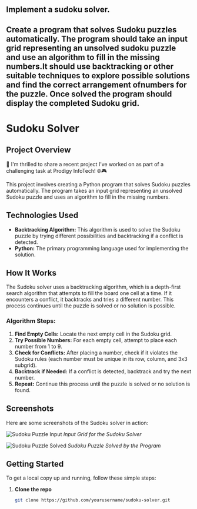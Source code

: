 ## Implement a sudoku solver.

Create a program that solves Sudoku puzzles automatically. The program should take an input grid representing an unsolved 
sudoku puzzle and use an algorithm to fill in the missing numbers.It should use backtracking or other suitable techniques to explore possible solutions and find the correct arrangement ofnumbers for 
the puzzle. Once solved the program should display the completed Sudoku grid. 
---
# Sudoku Solver

## Project Overview

🚀 I'm thrilled to share a recent project I’ve worked on as part of a challenging task at Prodigy InfoTech! 🌐🎮

This project involves creating a Python program that solves Sudoku puzzles automatically. The program takes an input grid representing an unsolved Sudoku puzzle and uses an algorithm to fill in the missing numbers.

## Technologies Used

- **Backtracking Algorithm:** This algorithm is used to solve the Sudoku puzzle by trying different possibilities and backtracking if a conflict is detected.
- **Python:** The primary programming language used for implementing the solution.

## How It Works

The Sudoku solver uses a backtracking algorithm, which is a depth-first search algorithm that attempts to fill the board one cell at a time. If it encounters a conflict, it backtracks and tries a different number. This process continues until the puzzle is solved or no solution is possible.

### Algorithm Steps:
1. **Find Empty Cells:** Locate the next empty cell in the Sudoku grid.
2. **Try Possible Numbers:** For each empty cell, attempt to place each number from 1 to 9.
3. **Check for Conflicts:** After placing a number, check if it violates the Sudoku rules (each number must be unique in its row, column, and 3x3 subgrid).
4. **Backtrack if Needed:** If a conflict is detected, backtrack and try the next number.
5. **Repeat:** Continue this process until the puzzle is solved or no solution is found.

## Screenshots

Here are some screenshots of the Sudoku solver in action:

![Sudoku Puzzle Input](path/to/your/screenshot1.png)
*Input Grid for the Sudoku Solver*

![Sudoku Puzzle Solved](path/to/your/screenshot2.png)
*Sudoku Puzzle Solved by the Program*

## Getting Started

To get a local copy up and running, follow these simple steps:

1. **Clone the repo**
   ```sh
   git clone https://github.com/yourusername/sudoku-solver.git

